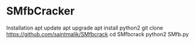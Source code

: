 # SMfbCracker
Installation 
apt update
apt upgrade
apt install python2
git clone https://github.com/saintmalik/SMfbcrack
cd SMfbcrack
python2 SMfb.py


